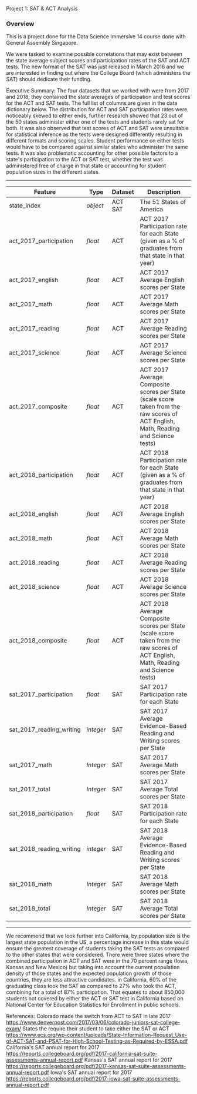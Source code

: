 Project 1: SAT & ACT Analysis

### Overview

This is a project done for the Data Science Immersive 14 course done with General Assembly Singapore.

We were tasked to examine possible correlations that may exist between the state average subject scores and participation rates of the SAT and ACT tests. The new format of the SAT was just released in March 2016 and we are interested in finding out where the College Board (which administers the SAT) should dedicate their funding.

Executive Summary:
The four datasets that we worked with were from 2017 and 2018; they contained the state averages of participation and test scores for the ACT and SAT tests. The full list of columns are given in the data dictionary below. The distribution for ACT and SAT participation rates were noticeably skewed to either ends, further research showed that 23 out of the 50 states administer either one of the tests and students rarely sat for both. It was also observed that test scores of ACT and SAT were unsuitable for statistical inference as the tests were designed differently resulting in different formats and scoring scales. Student performance on either tests would have to be compared against similar states who administer the same tests. It was also problematic accounting for other possible factors to a state's participation to the ACT or SAT test, whether the test was administered free of charge in that state or accounting for student population sizes in the different states.

---
|Feature|Type|Dataset|Description|
|---|---|---|---|
|state_index|*object*|ACT SAT|The 51 States of America
|act_2017_participation|*float*|ACT|ACT 2017 Participation rate for each State (given as a % of graduates from that state in that year)
|act_2017_english|*float*|ACT|ACT 2017 Average English scores per State
|act_2017_math|*float*|ACT|ACT 2017 Average Math scores per State
|act_2017_reading|*float*|ACT|ACT 2017 Average Reading scores per State
|act_2017_science|*float*|ACT|ACT 2017 Average Science scores per State
|act_2017_composite|*float*|ACT|ACT 2017 Average Composite scores per State (scale score taken from the raw scores of  ACT English, Math, Reading and Science tests)
|act_2018_participation|*float*|ACT|ACT 2018 Participation rate for each State (given as a % of graduates from that state in that year)
|act_2018_english|*float*|ACT|ACT 2018 Average English scores per State
|act_2018_math|*float*|ACT|ACT 2018 Average Math scores per State
|act_2018_reading|*float*|ACT|ACT 2018 Average Reading scores per State
|act_2018_science|*float*|ACT|ACT 2018 Average Science scores per State
|act_2018_composite|*float*|ACT|ACT 2018 Average Composite scores per State (scale score taken from the raw scores of  ACT English, Math, Reading and Science tests)
|sat_2017_participation|*float*|SAT|SAT 2017 Participation rate for each State
|sat_2017_reading_writing|*integer*|SAT|SAT 2017 Average Evidence-Based Reading and Writing scores per State
|sat_2017_math|*Integer*|SAT|SAT 2017 Average Math scores per State
|sat_2017_total|*Integer*|SAT|SAT 2017 Average Total scores per State
|sat_2018_participation|*float*|SAT|SAT 2018 Participation rate for each State
|sat_2018_reading_writing|*integer*|SAT|SAT 2018 Average Evidence-Based Reading and Writing scores per State
|sat_2018_math|*Integer*|SAT|SAT 2018 Average Math scores per State
|sat_2018_total|*Integer*|SAT|SAT 2018 Average Total scores per State
---

We recommend that we look further into California, by population size is the largest state population in the US, a percentage increase in this state would ensure the greatest coverage of students taking the SAT tests as compared to the other states that were considered. There were three states where the combined participation in ACT and SAT were in the 70 percent range (Iowa, Kansas and New Mexico) but taking into account the current population density of those states and the expected population growth of those countries, they are less attractive candidates. in California, 60% of the graduating class took the SAT as compared to 27% who took the ACT, combining for a total of 87% participation. That equates to about 850,000 students not covered by either the ACT or SAT test in California based on National Center for Education Statistics for Enrollment in public schools.

References:
Colorado made the switch from ACT to SAT in late 2017
https://www.denverpost.com/2017/03/06/colorado-juniors-sat-college-exam/
States the require their student to take either the SAT or ACT
https://www.ecs.org/wp-content/uploads/State-Information-Request_Use-of-ACT-SAT-and-PSAT-for-High-School-Testing-as-Required-by-ESSA.pdf
California's SAT annual report for 2017
https://reports.collegeboard.org/pdf/2017-california-sat-suite-assessments-annual-report.pdf
Kansas's SAT annual report for 2017
https://reports.collegeboard.org/pdf/2017-kansas-sat-suite-assessments-annual-report.pdf
Iowa's SAT annual report for 2017
https://reports.collegeboard.org/pdf/2017-iowa-sat-suite-assessments-annual-report.pdf
